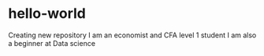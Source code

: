 # hello-world
Creating new repository 
I am an economist and CFA level 1 student
I am also a beginner at Data science
